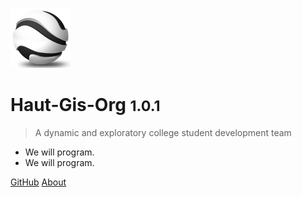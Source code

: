 
![logo](https://raw.githubusercontent.com/songtianlun/Image-Hosting/image/Whack-Google-Earth-icon-small1.png)
# Haut-Gis-Org <small>1.0.1</small>


> A dynamic and exploratory college student development team

- We will program.
- We will program.

[GitHub](https://github.com/haut-gis-org)
[About](about.md)
